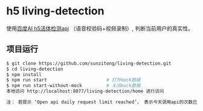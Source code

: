 # h5 living-detection

使用[百度AI h5活体检测api](https://ai.baidu.com/docs#/Face-H5Liveness-V3/top) （语音校验码+视频录制）, 判断当前用户的真实性。

## 项目运行

```bash
$ git clone https://github.com/sunzitong/living-detection.git
$ cd living-detection
$ npm install
$ npm run start                      # 打开mock数据
$ npm run start-without-mock         # 关闭mock数据
本地访问 http://localhost:8077/living-detection/home 进行访问

注： 若提示 ‘Open api daily request limit reached’， 表示今天调用api的次数已达上线。